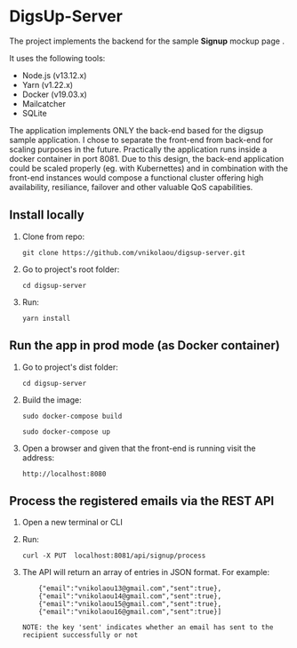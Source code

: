 # DigsUp-Server

The project implements the backend for the sample **Signup** mockup page .

It uses the following tools:

- Node.js (v13.12.x)
- Yarn (v1.22.x)
- Docker (v19.03.x)
- Mailcatcher
- SQLite

The application implements ONLY the back-end based for the digsup sample application. I chose to separate the front-end from back-end for scaling purposes in the future. Practically the application runs inside a docker container in port 8081.
Due to this design, the back-end application could be scaled properly (eg. with Kubernettes) and in combination with the front-end instances would compose a functional cluster offering high availability, resiliance, failover and other valuable QoS capabilities.

## Install locally
1. Clone from repo:

    ```git clone https://github.com/vnikolaou/digsup-server.git``` 
2. Go to project's root folder:

    ```cd digsup-server```
3. Run:  

    ```yarn install``` 
 
## Run the app in prod mode (as Docker container)
1. Go to project's dist folder:

    ```cd digsup-server```
2. Build the image:

    ```sudo docker-compose build```
    
    ```sudo docker-compose up```

3. Open a browser and given that the front-end is running visit the address:

    ```http://localhost:8080```
    
## Process the registered emails via the REST API
1. Open a new terminal or CLI
2. Run:
   
   ```curl -X PUT  localhost:8081/api/signup/process```
3. The API will return an array of entries in JSON format. For example:

   ```[{"email":"vnikolaou12@gmail.com","sent":true},
       {"email":"vnikolaou13@gmail.com","sent":true},
       {"email":"vnikolaou14@gmail.com","sent":true},
       {"email":"vnikolaou15@gmail.com","sent":true},
       {"email":"vnikolaou16@gmail.com","sent":true}]
  
   NOTE: the key 'sent' indicates whether an email has sent to the recipient successfully or not 
